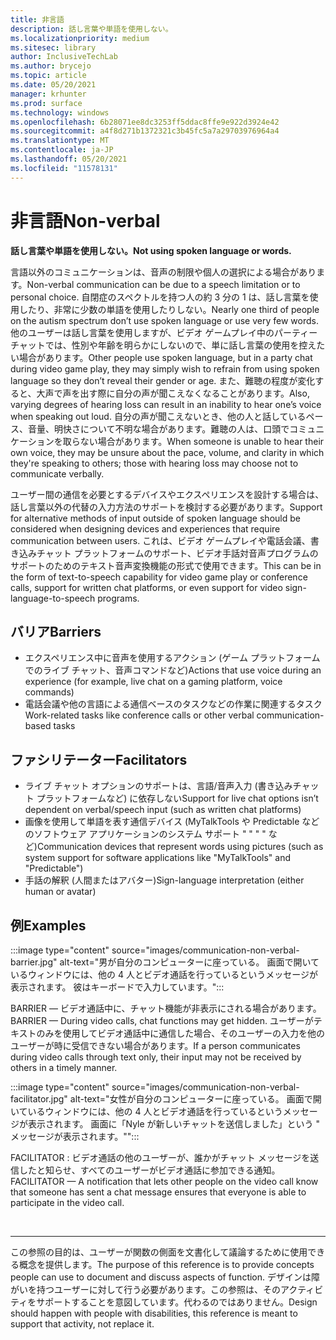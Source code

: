 ```yaml
---
title: 非言語
description: 話し言葉や単語を使用しない。
ms.localizationpriority: medium
ms.sitesec: library
author: InclusiveTechLab
ms.author: brycejo
ms.topic: article
ms.date: 05/20/2021
manager: krhunter
ms.prod: surface
ms.technology: windows
ms.openlocfilehash: 6b28071ee8dc3253ff5ddac8ffe9e922d3924e42
ms.sourcegitcommit: a4f8d271b1372321c3b45fc5a7a29703976964a4
ms.translationtype: MT
ms.contentlocale: ja-JP
ms.lasthandoff: 05/20/2021
ms.locfileid: "11578131"
---
```

# <a name="non-verbal"></a><span data-ttu-id="afa79-103">非言語</span><span class="sxs-lookup"><span data-stu-id="afa79-103">Non-verbal</span></span>

**<span data-ttu-id="afa79-104">話し言葉や単語を使用しない。</span><span class="sxs-lookup"><span data-stu-id="afa79-104">Not using spoken language or words.</span></span>**

<span data-ttu-id="afa79-105">言語以外のコミュニケーションは、音声の制限や個人の選択による場合があります。</span><span class="sxs-lookup"><span data-stu-id="afa79-105">Non-verbal communication can be due to a speech limitation or to personal choice.</span></span> <span data-ttu-id="afa79-106">自閉症のスペクトルを持つ人の約 3 分の 1 は、話し言葉を使用したり、非常に少数の単語を使用したりしない。</span><span class="sxs-lookup"><span data-stu-id="afa79-106">Nearly one third of people on the autism spectrum don’t use spoken language or use very few words.</span></span> <span data-ttu-id="afa79-107">他のユーザーは話し言葉を使用しますが、ビデオ ゲームプレイ中のパーティー チャットでは、性別や年齢を明らかにしないので、単に話し言葉の使用を控えたい場合があります。</span><span class="sxs-lookup"><span data-stu-id="afa79-107">Other people use spoken language, but in a party chat during video game play, they may simply wish to refrain from using spoken language so they don’t reveal their gender or age.</span></span> <span data-ttu-id="afa79-108">また、難聴の程度が変化すると、大声で声を出す際に自分の声が聞こえなくなることがあります。</span><span class="sxs-lookup"><span data-stu-id="afa79-108">Also, varying degrees of hearing loss can result in an inability to hear one’s voice when speaking out loud.</span></span> <span data-ttu-id="afa79-109">自分の声が聞こえないとき、他の人と話しているペース、音量、明快さについて不明な場合があります。難聴の人は、口頭でコミュニケーションを取らない場合があります。</span><span class="sxs-lookup"><span data-stu-id="afa79-109">When someone is unable to hear their own voice, they may be unsure about the pace, volume, and clarity in which they're speaking to others; those with hearing loss may choose not to communicate verbally.</span></span>

<span data-ttu-id="afa79-110">ユーザー間の通信を必要とするデバイスやエクスペリエンスを設計する場合は、話し言葉以外の代替の入力方法のサポートを検討する必要があります。</span><span class="sxs-lookup"><span data-stu-id="afa79-110">Support for alternative methods of input outside of spoken language should be considered when designing devices and experiences that require communication between users.</span></span> <span data-ttu-id="afa79-111">これは、ビデオ ゲームプレイや電話会議、書き込みチャット プラットフォームのサポート、ビデオ手話対音声プログラムのサポートのためのテキスト音声変換機能の形式で使用できます。</span><span class="sxs-lookup"><span data-stu-id="afa79-111">This can be in the form of text-to-speech capability for video game play or conference calls, support for written chat platforms, or even support for video sign-language-to-speech programs.</span></span>

## <a name="barriers"></a><span data-ttu-id="afa79-112">バリア</span><span class="sxs-lookup"><span data-stu-id="afa79-112">Barriers</span></span>
* <span data-ttu-id="afa79-113">エクスペリエンス中に音声を使用するアクション (ゲーム プラットフォームでのライブ チャット、音声コマンドなど)</span><span class="sxs-lookup"><span data-stu-id="afa79-113">Actions that use voice during an experience (for example, live chat on a gaming platform, voice commands)</span></span>
* <span data-ttu-id="afa79-114">電話会議や他の言語による通信ベースのタスクなどの作業に関連するタスク</span><span class="sxs-lookup"><span data-stu-id="afa79-114">Work-related tasks like conference calls or other verbal communication-based tasks</span></span>

## <a name="facilitators"></a><span data-ttu-id="afa79-115">ファシリテーター</span><span class="sxs-lookup"><span data-stu-id="afa79-115">Facilitators</span></span>
* <span data-ttu-id="afa79-116">ライブ チャット オプションのサポートは、言語/音声入力 (書き込みチャット プラットフォームなど) に依存しない</span><span class="sxs-lookup"><span data-stu-id="afa79-116">Support for live chat options isn’t dependent on verbal/speech input (such as written chat platforms)</span></span>
* <span data-ttu-id="afa79-117">画像を使用して単語を表す通信デバイス (MyTalkTools や Predictable などのソフトウェア アプリケーションのシステム サポート &quot; &quot; &quot; &quot; など)</span><span class="sxs-lookup"><span data-stu-id="afa79-117">Communication devices that represent words using pictures (such as system support for software applications like &quot;MyTalkTools&quot; and &quot;Predictable&quot;)</span></span>
* <span data-ttu-id="afa79-118">手話の解釈 (人間またはアバター)</span><span class="sxs-lookup"><span data-stu-id="afa79-118">Sign-language interpretation (either human or avatar)</span></span>

## <a name="examples"></a><span data-ttu-id="afa79-119">例</span><span class="sxs-lookup"><span data-stu-id="afa79-119">Examples</span></span>

:::image type="content" source="images/communication-non-verbal-barrier.jpg" alt-text="男が自分のコンピューターに座っている。 画面で開いているウィンドウには、他の 4 人とビデオ通話を行っているというメッセージが表示されます。 彼はキーボードで入力しています。":::

<span data-ttu-id="afa79-123">BARRIER — ビデオ通話中に、チャット機能が非表示にされる場合があります。</span><span class="sxs-lookup"><span data-stu-id="afa79-123">BARRIER — During video calls, chat functions may get hidden.</span></span> <span data-ttu-id="afa79-124">ユーザーがテキストのみを使用してビデオ通話中に通信した場合、そのユーザーの入力を他のユーザーが時に受信できない場合があります。</span><span class="sxs-lookup"><span data-stu-id="afa79-124">If a person communicates during video calls through text only, their input may not be received by others in a timely manner.</span></span> 

:::image type="content" source="images/communication-non-verbal-facilitator.jpg" alt-text="女性が自分のコンピューターに座っている。 画面で開いているウィンドウには、他の 4 人とビデオ通話を行っているというメッセージが表示されます。 画面に「Nyle が新しいチャットを送信しました」という &quot; メッセージが表示されます。&quot;":::

<span data-ttu-id="afa79-128">FACILITATOR : ビデオ通話の他のユーザーが、誰かがチャット メッセージを送信したと知らせ、すべてのユーザーがビデオ通話に参加できる通知。</span><span class="sxs-lookup"><span data-stu-id="afa79-128">FACILITATOR — A notification that lets other people on the video call know that someone has sent a chat message ensures that everyone is able to participate in the video call.</span></span>

&nbsp;

[comment]: # (フッター ステートメント)
___
<span data-ttu-id="afa79-130">この参照の目的は、ユーザーが関数の側面を文書化して議論するために使用できる概念を提供します。</span><span class="sxs-lookup"><span data-stu-id="afa79-130">The purpose of this reference is to provide concepts people can use to document and discuss aspects of function.</span></span> <span data-ttu-id="afa79-131">デザインは障がいを持つユーザーに対して行う必要があります。この参照は、そのアクティビティをサポートすることを意図しています。代わるのではありません。</span><span class="sxs-lookup"><span data-stu-id="afa79-131">Design should happen with people with disabilities, this reference is meant to support that activity, not replace it.</span></span> 